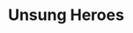 ---
pid: ch89
title: Unsung Heroes
location_transcription: Center City
coordinates: "[-75.162625248761, 39.952220810828]"
zipcode: '98144'
gen_neighborhood: 
neighborhood: 
outside_phl: Seattle WA
age: '33'
age_range: 30-39
instagram: 
image_file_name: ch_89.jpg
proposal_transcription: Philly is a city with rich history of social movement organizing.
  I don't enough of that history (don't live here) but heroes of those movements,
  especially unsung ones, deserve to be memorialized in prominent public locations.
topic: History,Social Justice
topic_summary: 0, 0, 0
type: Other No Form
keywords_other: 
credit: Sam
image_labels: 
twitter: 
facebook: 
permalink: "/monuments/ch89/"
layout: item-page
---